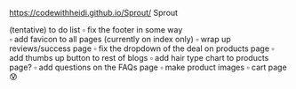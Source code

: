 https://codewithheidi.github.io/Sprout/ Sprout

(tentative) to do list 
▫️ fix the footer in some way  
▫️ add favicon to all pages (currently on index only)
▫️ wrap up reviews/success page
▫️ fix the dropdown of the deal on products page
▫️ add thumbs up button to rest of blogs
▫️ add hair type chart to products page?
▫️ add questions on the FAQs page 
▫️ make product images 
▫️ cart page 😰
